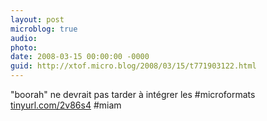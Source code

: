 ```yaml
---
layout: post
microblog: true
audio: 
photo: 
date: 2008-03-15 00:00:00 -0000
guid: http://xtof.micro.blog/2008/03/15/t771903122.html
---
```

"boorah" ne devrait pas tarder à intégrer les #microformats [tinyurl.com/2v86s4](http://tinyurl.com/2v86s4) #miam
